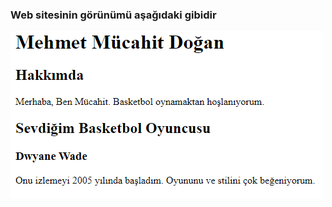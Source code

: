 ### Web sitesinin görünümü aşağıdaki gibidir
![website](https://raw.githubusercontent.com/mucahitdogan1/kodluyoruz-html/master/img/website-img.png?token=GHSAT0AAAAAABYZPDZD7A2YHUD2SO4WWAOGYZDSP4A)